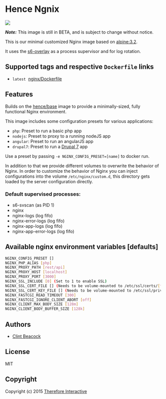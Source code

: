 # Hence Ngnix

[![](https://badge.imagelayers.io/hence/nginx:latest.svg)](https://imagelayers.io/?images=hence/nginx:latest 'Get your own badge on imagelayers.io')

__*Note:*__  This image is still in BETA, and is subject to change without notice.

This is our minimal customized Nginx image based on [alpine:3.2](https://registry.hub.docker.com/_/alpine/).

It uses the [s6-overlay](https://github.com/just-containers/s6-overlay) as a process supervisor and for log rotation.

## Supported tags and respective `Dockerfile` links
* `latest`&nbsp;&nbsp;[nginx/Dockerfile](https://github.com/hence-io/images/blob/master/nginx/Dockerfile)

## Features
Builds on the [hence/base](https://registry.hub.docker.com/u/hence/base/) image to provide a minimally-sized, fully functional Nginx environment.

This image includes some configuration presets for various applications:

* `php`: Preset to run a basic php app
* `nodejs`: Preset to proxy to a running nodeJS app
* `angular`: Preset to run an angularJS app
* `drupal7`: Preset to run a [Drupal 7](http://drupal.org) app

Use a preset by passing `-e NGINX_CONFIG_PRESET=[name]` to docker run.

In addition to that we provide different volumes to overwrite the behavior of
Nginx. In order to customize the behavior of Nginx you can inject
configurations into the volume ```/etc/nginx/custom.d```, this directory gets
loaded by the server configuration directly.

### Default supervised processes:
* s6-svscan (as PID 1)
* nginx
* nginx-logs (log fifo)
* nginx-error-logs (log fifo)
* nginx-app-logs (log fifo)
* nginx-app-error-logs (log fifo)

## Available nginx environment variables [defaults]
```bash
NGINX_CONFIG_PRESET []
NGINX_PHP_ALIAS [php]
NGINX_PROXY_PATH [rest/api]
NGINX_PROXY_HOST [localhost]
NGINX_PROXY_PORT [3000]
NGINX_SSL_INCLUDE [0] (Set to 1 to enable SSL)
NGINX_SSL_CERT_FILE [] (Needs to be volume-mounted to /etc/ssl/certs/[filename])
NGINX_SSL_CERT_KEY_FILE [] (Needs to be volume-mounted to /etc/ssl/private/[filename])
NGINX_FASTCGI_READ_TIMEOUT [300]
NGINX_FASTCGI_IGNORE_CLIENT_ABORT [off]
NGINX_CLIENT_MAX_BODY_SIZE [128m]
NGINX_CLIENT_BODY_BUFFER_SIZE [128k]
```

## Authors
* [Clint Beacock](https://github.com/clintbeacock)

## License
MIT

## Copyright
Copyright (c) 2015 [Therefore Interactive](http://therefore.ca)
